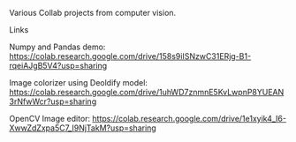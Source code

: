 Various Collab projects from computer vision.

Links

Numpy and Pandas demo:
https://colab.research.google.com/drive/158s9iISNzwC31ERjg-B1-rqeiAJgB5V4?usp=sharing

Image colorizer using Deoldify model:
https://colab.research.google.com/drive/1uhWD7znmnE5KvLwpnP8YUEAN3rNfwWcr?usp=sharing

OpenCV Image editor:
https://colab.research.google.com/drive/1e1xyik4_I6-XwwZdZxpa5C7_I9NjTakM?usp=sharing
